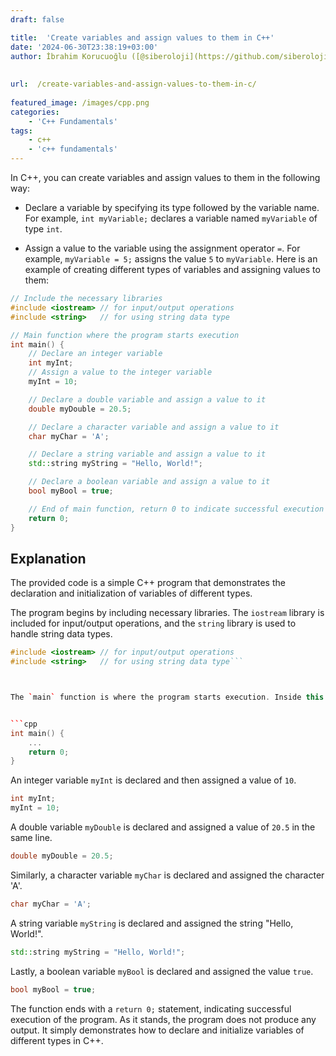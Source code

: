 ```yaml
---
draft: false

title:  'Create variables and assign values to them in C++'
date: '2024-06-30T23:38:19+03:00'
author: İbrahim Korucuoğlu ([@siberoloji](https://github.com/siberoloji))
 
 
url:  /create-variables-and-assign-values-to-them-in-c/
 
featured_image: /images/cpp.png
categories:
    - 'C++ Fundamentals'
tags:
    - c++
    - 'c++ fundamentals'
---
```



In C++, you can create variables and assign values to them in the following way:


*  Declare a variable by specifying its type followed by the variable name. For example, `int myVariable;` declares a variable named `myVariable` of type `int`.

* Assign a value to the variable using the assignment operator `=`. For example, `myVariable = 5;` assigns the value `5` to `myVariable`.
Here is an example of creating different types of variables and assigning values to them:


```cpp
// Include the necessary libraries
#include <iostream> // for input/output operations
#include <string>   // for using string data type

// Main function where the program starts execution
int main() {
    // Declare an integer variable
    int myInt; 
    // Assign a value to the integer variable
    myInt = 10; 

    // Declare a double variable and assign a value to it
    double myDouble = 20.5; 

    // Declare a character variable and assign a value to it
    char myChar = 'A'; 

    // Declare a string variable and assign a value to it
    std::string myString = "Hello, World!"; 

    // Declare a boolean variable and assign a value to it
    bool myBool = true; 

    // End of main function, return 0 to indicate successful execution
    return 0;
}
```



## Explanation



The provided code is a simple C++ program that demonstrates the declaration and initialization of variables of different types.



The program begins by including necessary libraries. The `iostream` library is included for input/output operations, and the `string` library is used to handle string data types.


```cpp
#include <iostream> // for input/output operations
#include <string>   // for using string data type```



The `main` function is where the program starts execution. Inside this function, several variables of different types are declared and initialized.


```cpp
int main() {
    ...
    return 0;
}
```



An integer variable `myInt` is declared and then assigned a value of `10`.


```cpp
int myInt;
myInt = 10;
```



A double variable `myDouble` is declared and assigned a value of `20.5` in the same line.


```cpp
double myDouble = 20.5;
```



Similarly, a character variable `myChar` is declared and assigned the character 'A'.


```cpp
char myChar = 'A';
```



A string variable `myString` is declared and assigned the string "Hello, World!".


```cpp
std::string myString = "Hello, World!";
```



Lastly, a boolean variable `myBool` is declared and assigned the value `true`.


```cpp
bool myBool = true;
```



The function ends with a `return 0;` statement, indicating successful execution of the program. As it stands, the program does not produce any output. It simply demonstrates how to declare and initialize variables of different types in C++.
